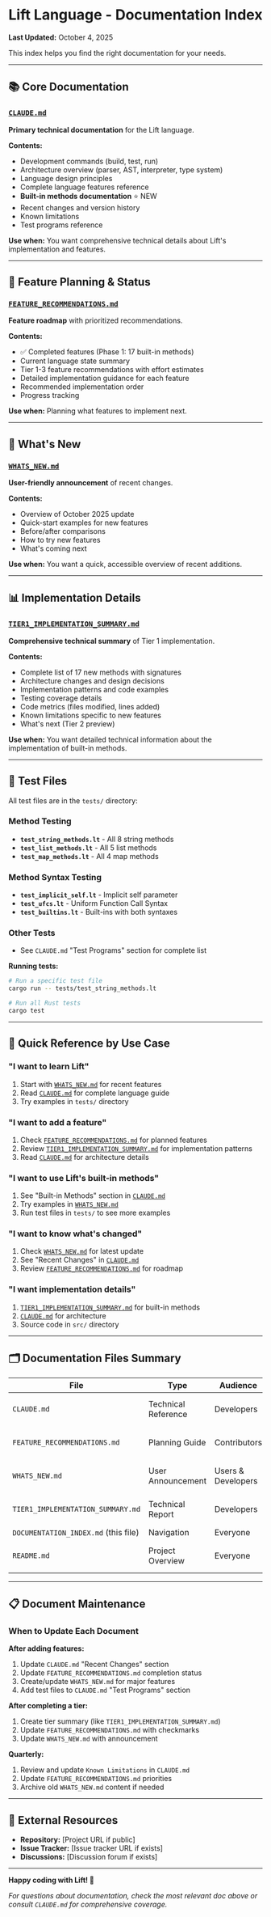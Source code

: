 # Lift Language - Documentation Index

**Last Updated:** October 4, 2025

This index helps you find the right documentation for your needs.

---

## 📚 Core Documentation

### [`CLAUDE.md`](CLAUDE.md)
**Primary technical documentation** for the Lift language.

**Contents:**
- Development commands (build, test, run)
- Architecture overview (parser, AST, interpreter, type system)
- Language design principles
- Complete language features reference
- **Built-in methods documentation** ⭐ NEW
- Recent changes and version history
- Known limitations
- Test programs reference

**Use when:** You want comprehensive technical details about Lift's implementation and features.

---

## 🎯 Feature Planning & Status

### [`FEATURE_RECOMMENDATIONS.md`](FEATURE_RECOMMENDATIONS.md)
**Feature roadmap** with prioritized recommendations.

**Contents:**
- ✅ Completed features (Phase 1: 17 built-in methods)
- Current language state summary
- Tier 1-3 feature recommendations with effort estimates
- Detailed implementation guidance for each feature
- Recommended implementation order
- Progress tracking

**Use when:** Planning what features to implement next.

---

## 🎉 What's New

### [`WHATS_NEW.md`](WHATS_NEW.md)
**User-friendly announcement** of recent changes.

**Contents:**
- Overview of October 2025 update
- Quick-start examples for new features
- Before/after comparisons
- How to try new features
- What's coming next

**Use when:** You want a quick, accessible overview of recent additions.

---

## 📊 Implementation Details

### [`TIER1_IMPLEMENTATION_SUMMARY.md`](TIER1_IMPLEMENTATION_SUMMARY.md)
**Comprehensive technical summary** of Tier 1 implementation.

**Contents:**
- Complete list of 17 new methods with signatures
- Architecture changes and design decisions
- Implementation patterns and code examples
- Testing coverage details
- Code metrics (files modified, lines added)
- Known limitations specific to new features
- What's next (Tier 2 preview)

**Use when:** You want detailed technical information about the implementation of built-in methods.

---

## 🧪 Test Files

All test files are in the `tests/` directory:

### Method Testing
- **`test_string_methods.lt`** - All 8 string methods
- **`test_list_methods.lt`** - All 5 list methods
- **`test_map_methods.lt`** - All 4 map methods

### Method Syntax Testing
- **`test_implicit_self.lt`** - Implicit self parameter
- **`test_ufcs.lt`** - Uniform Function Call Syntax
- **`test_builtins.lt`** - Built-ins with both syntaxes

### Other Tests
- See `CLAUDE.md` "Test Programs" section for complete list

**Running tests:**
```bash
# Run a specific test file
cargo run -- tests/test_string_methods.lt

# Run all Rust tests
cargo test
```

---

## 📖 Quick Reference by Use Case

### "I want to learn Lift"
1. Start with [`WHATS_NEW.md`](WHATS_NEW.md) for recent features
2. Read [`CLAUDE.md`](CLAUDE.md) for complete language guide
3. Try examples in `tests/` directory

### "I want to add a feature"
1. Check [`FEATURE_RECOMMENDATIONS.md`](FEATURE_RECOMMENDATIONS.md) for planned features
2. Review [`TIER1_IMPLEMENTATION_SUMMARY.md`](TIER1_IMPLEMENTATION_SUMMARY.md) for implementation patterns
3. Read [`CLAUDE.md`](CLAUDE.md) for architecture details

### "I want to use Lift's built-in methods"
1. See "Built-in Methods" section in [`CLAUDE.md`](CLAUDE.md)
2. Try examples in [`WHATS_NEW.md`](WHATS_NEW.md)
3. Run test files in `tests/` to see more examples

### "I want to know what's changed"
1. Check [`WHATS_NEW.md`](WHATS_NEW.md) for latest update
2. See "Recent Changes" in [`CLAUDE.md`](CLAUDE.md)
3. Review [`FEATURE_RECOMMENDATIONS.md`](FEATURE_RECOMMENDATIONS.md) for roadmap

### "I want implementation details"
1. [`TIER1_IMPLEMENTATION_SUMMARY.md`](TIER1_IMPLEMENTATION_SUMMARY.md) for built-in methods
2. [`CLAUDE.md`](CLAUDE.md) for architecture
3. Source code in `src/` directory

---

## 🗂️ Documentation Files Summary

| File | Type | Audience | Length |
|------|------|----------|--------|
| `CLAUDE.md` | Technical Reference | Developers | Long (~500 lines) |
| `FEATURE_RECOMMENDATIONS.md` | Planning Guide | Contributors | Long (~450 lines) |
| `WHATS_NEW.md` | User Announcement | Users & Developers | Medium (~150 lines) |
| `TIER1_IMPLEMENTATION_SUMMARY.md` | Technical Report | Developers | Long (~300 lines) |
| `DOCUMENTATION_INDEX.md` (this file) | Navigation | Everyone | Short |
| `README.md` | Project Overview | Everyone | Short (if exists) |

---

## 📋 Document Maintenance

### When to Update Each Document

**After adding features:**
1. Update `CLAUDE.md` "Recent Changes" section
2. Update `FEATURE_RECOMMENDATIONS.md` completion status
3. Create/update `WHATS_NEW.md` for major features
4. Add test files to `CLAUDE.md` "Test Programs" section

**After completing a tier:**
1. Create tier summary (like `TIER1_IMPLEMENTATION_SUMMARY.md`)
2. Update `FEATURE_RECOMMENDATIONS.md` with checkmarks
3. Update `WHATS_NEW.md` with announcement

**Quarterly:**
1. Review and update `Known Limitations` in `CLAUDE.md`
2. Update `FEATURE_RECOMMENDATIONS.md` priorities
3. Archive old `WHATS_NEW.md` content if needed

---

## 🔗 External Resources

- **Repository:** [Project URL if public]
- **Issue Tracker:** [Issue tracker URL if exists]
- **Discussions:** [Discussion forum if exists]

---

**Happy coding with Lift! 🚀**

*For questions about documentation, check the most relevant doc above or consult `CLAUDE.md` for comprehensive coverage.*
